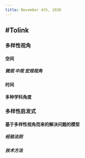 ```yaml
---
title: November 4th, 2020
---
```


## #Tolink
### 多样性视角
#### 空间
##### 微观 中观 宏观视角

#### 时间

#### 多种学科角度

### 多样性启发式
#### 基于多样性视角而来的解决问题的模型
##### 经验法则

##### 技术方法

### 
